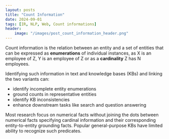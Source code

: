 ```yaml
---
layout: posts
title: "Count Information"
date: 2024-09-01
tags: [IR, NLP, Web, Count informations]
header:
    image: "/images/post_count_information_header.png"
---
```


<p>Count information is the relation between an entity and a set of entities that can be expressed as <strong>enumerations</strong> of individual instances, as X is an employee of Z, Y is an employee of Z or as a <strong>cardinality</strong> Z has N employees.
</p> 

<p>Identifying such information in text and knowledge bases (KBs) and linking the two variants can: </p>

<ul>
    <li>identify incomplete entity enumerations</li>
    <li>ground counts in representative entities</li>
    <li>identify KB inconsistencies</li>
    <li>enhance downstream tasks like search and question answering</li>
</ul>

<p>Most research focus on numerical facts without joining the dots between numerical facts specifying cardinal information and their corresponding entity-to-entity grounding facts. Popular general-purpose KBs have limited ability to recognize such predicates. 
</p>
